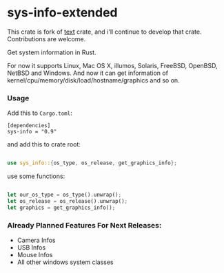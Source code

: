 # sys-info-extended

This crate is fork of [text](https://crates.io/crates/sys-info) crate, and i'll continue to develop that crate. Contributions are welcome.

Get system information in Rust.

For now it supports Linux, Mac OS X, illumos, Solaris, FreeBSD, OpenBSD, NetBSD and Windows.
And now it can get information of kernel/cpu/memory/disk/load/hostname/graphics and so on.

### Usage
Add this to `Cargo.toml`:

```
[dependencies]
sys-info = "0.9"
```

and add this to crate root:

```rust

use sys_info::{os_type, os_release, get_graphics_info};

```

use some functions:

```rust

let our_os_type = os_type().unwrap();
let os_release = os_release().unwrap();
let graphics = get_graphics_info();

```

### Already Planned Features For Next Releases:

* Camera Infos
* USB Infos
* Mouse Infos
* All other windows system classes
